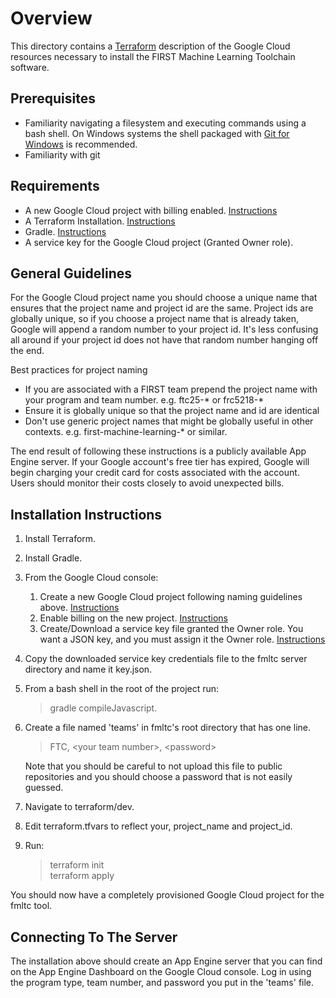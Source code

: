 # Overview

This directory contains a [Terraform](https://www.terraform.io/) description of the Google Cloud resources necessary to install the FIRST Machine Learning Toolchain software.

## Prerequisites

- Familiarity navigating a filesystem and executing commands using a bash shell.  On Windows systems the shell packaged with [Git for Windows](https://gitforwindows.org/) is recommended.
- Familiarity with git

## Requirements
- A new Google Cloud project with billing enabled. [Instructions](https://cloud.google.com/resource-manager/docs/creating-managing-projects)
- A Terraform Installation. [Instructions](https://learn.hashicorp.com/tutorials/terraform/install-cli?in=terraform/gcp-get-started)
- Gradle. [Instructions](https://gradle.org/install/)
- A service key for the Google Cloud project (Granted Owner role).

## General Guidelines

For the Google Cloud project name you should choose a unique name that ensures that the project name and project id are the same.  Project ids are globally unique, so if you choose a project name that is already taken, Google will append a random number to your project id.  It's less confusing all around if your project id does not have that random number hanging off the end.

Best practices for project naming
- If you are associated with a FIRST team prepend the project name with your program and team number.  e.g.  ftc25-* or frc5218-*
- Ensure it is globally unique so that the project name and id are identical
- Don't use generic project names that might be globally useful in other contexts.  e.g. first-machine-learning-* or similar.

The end result of following these instructions is a publicly available App Engine server.  If your Google account's free tier has expired, Google will begin charging your credit card for costs associated with the account.  Users should monitor their costs closely to avoid unexpected bills.

## Installation Instructions

1. Install Terraform.
1. Install Gradle.
1. From the Google Cloud console:
    1. Create a new Google Cloud project following naming guidelines above. [Instructions](https://cloud.google.com/resource-manager/docs/creating-managing-projects)
    1. Enable billing on the new project. [Instructions](https://cloud.google.com/billing/docs/how-to/modify-project#confirm_billing_is_enabled_on_a_project)
    1. Create/Download a service key file granted the Owner role.  You want a JSON key, and you must assign it the Owner role.  [Instructions](https://cloud.google.com/iam/docs/creating-managing-service-account-keys#creating_service_account_keys)
1. Copy the downloaded service key credentials file to the fmltc server directory and name it key.json.
1. From a bash shell in the root of the project run:
    >gradle compileJavascript.
1. Create a file named 'teams' in fmltc's root directory that has one line.  
    >FTC, \<your team number>, \<password>

    Note that you should be careful to not upload this file to public repositories and you should choose a password that is not easily guessed.
1. Navigate to terraform/dev.
1. Edit terraform.tfvars to reflect your, project_name and project_id.
1. Run:
     >terraform init<br>
     >terraform apply

You should now have a completely provisioned Google Cloud project for the fmltc tool.

## Connecting To The Server

The installation above should create an App Engine server that you can find on the App Engine Dashboard on the Google Cloud console.  Log in using the program type, team number, and password you put in the 'teams' file.
